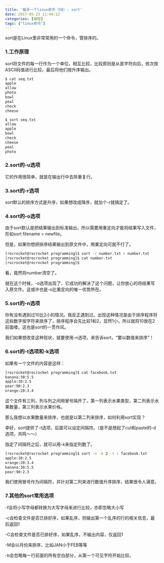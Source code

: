 ```yaml
---
title: '每天一个linux命令（58）: sort'
date: 2017-05-23 11:44:12
categories: [编程]
tags: ["linux命令"]
---
```

sort是在Linux里非常常用的一个命令，管排序的。

<!--more-->
### 1.工作原理
sort将文件的每一行作为一个单位，相互比较，比较原则是从首字符向后，依次按ASCII码值进行比较，最后将他们按升序输出。

```bash
$ cat seq.txt
apple
allow
photo
bowl
peal
check
cheese

$ sort seq.txt
allow
apple
bowl
check
cheese
peal
photo
```
### 2.sort的-u选项
它的作用很简单，就是在输出行中去除重复行。
### 3.sort的-r选项
sort默认的排序方式是升序，如果想改成降序，就加个-r就搞定了。
### 4.sort的-o选项
由于sort默认是把结果输出到标准输出，所以需要用重定向才能将结果写入文件，形如sort filename > newfile。

但是，如果你想把排序结果输出到原文件中，用重定向可就不行了。

```bash
[rocrocket@rocrocket programming]$ sort -r number.txt > number.txt
[rocrocket@rocrocket programming]$ cat number.txt
[rocrocket@rocrocket programming]$
```
看，竟然将number清空了。

就在这个时候，-o选项出现了，它成功的解决了这个问题，让你放心的将结果写入原文件。这或许也是-o比重定向的唯一优势所在。

### 5.sort的-n选项
你有没有遇到过10比2小的情况。我反正遇到过。出现这种情况是由于排序程序将这些数字按字符来排序了，排序程序会先比较1和2，显然1小，所以就将10放在2前面喽。这也是sort的一贯作风。

我们如果想改变这种现状，就要使用-n选项，来告诉sort，“要以数值来排序”！

### 6.sort的-t选项和-k选项
如果有一个文件的内容是这样：
```bash
[rocrocket@rocrocket programming]$ cat facebook.txt
banana:30:5.5
apple:10:2.5
pear:90:2.3
orange:20:3.4
```
这个文件有三列，列与列之间用冒号隔开了，第一列表示水果类型，第二列表示水果数量，第三列表示水果价格。

那么我想以水果数量来排序，也就是以第二列来排序，如何利用sort实现？

幸好，sort提供了-t选项，后面可以设定间隔符。（是不是想起了cut和paste的-d选项，共鸣～～）

指定了间隔符之后，就可以用-k来指定列数了。
```bash
[rocrocket@rocrocket programming]$ sort -n -k 2 -t : facebook.txt
apple:10:2.5
orange:20:3.4
banana:30:5.5
pear:90:2.3
```
我们使用冒号作为间隔符，并针对第二列来进行数值升序排序，结果很令人满意。
### 7.其他的sort常用选项
-f会将小写字母都转换为大写字母来进行比较，亦即忽略大小写

-c会检查文件是否已排好序，如果乱序，则输出第一个乱序的行的相关信息，最后返回1

-C会检查文件是否已排好序，如果乱序，不输出内容，仅返回1

-M会以月份来排序，比如JAN小于FEB等等

-b会忽略每一行前面的所有空白部分，从第一个可见字符开始比较。
